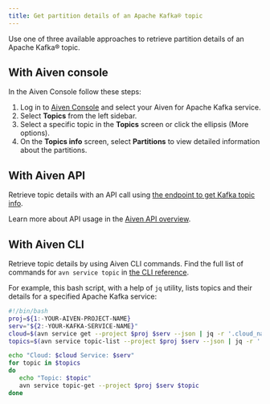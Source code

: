 ```yaml
---
title: Get partition details of an Apache Kafka® topic
---
```


Use one of three available approaches to retrieve partition details of
an Apache Kafka® topic.

## With Aiven console

In the Aiven Console follow these steps:

1.  Log in to [Aiven Console](https://console.aiven.io/) and select your
    Aiven for Apache Kafka service.
2.  Select **Topics** from the left sidebar.
3.  Select a specific topic in the **Topics** screen or click the
    ellipsis (More options).
4.  On the **Topics info** screen, select **Partitions** to view
    detailed information about the partitions.

## With Aiven API

Retrieve topic details with an API call using [the endpoint to get Kafka
topic info](https://api.aiven.io/doc/#operation/ServiceKafkaTopicGet).

Learn more about API usage in the
[Aiven API overview](/docs/tools/api).

## With Aiven CLI

Retrieve topic details by using Aiven CLI commands. Find the full list
of commands for `avn service topic` in
[the CLI reference](/docs/tools/cli/service/topic).

For example, this bash script, with a help of `jq` utility, lists topics
and their details for a specified Apache Kafka service:

```bash
#!/bin/bash
proj=${1:-YOUR-AIVEN-PROJECT-NAME}
serv="${2:-YOUR-KAFKA-SERVICE-NAME}"
cloud=$(avn service get --project $proj $serv --json | jq -r '.cloud_name')
topics=$(avn service topic-list --project $proj $serv --json | jq -r '.[] | .topic_name')

echo "Cloud: $cloud Service: $serv"
for topic in $topics
do
   echo "Topic: $topic"
   avn service topic-get --project $proj $serv $topic
done
```
